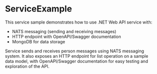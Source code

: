 # ServiceExample

This service sample demonstrates how to use .NET Web API service with:
* NATS messaging (sending and receiving messages)
* HTTP endpoint with OpenAPI/Swagger documentation
* MongoDB for data storage

Service sends and receives person messages using NATS messaging system. 
It also exposes an HTTP endpoint for list operation on a sample data model, with OpenAPI/Swagger documentation for easy testing and exploration of the API.